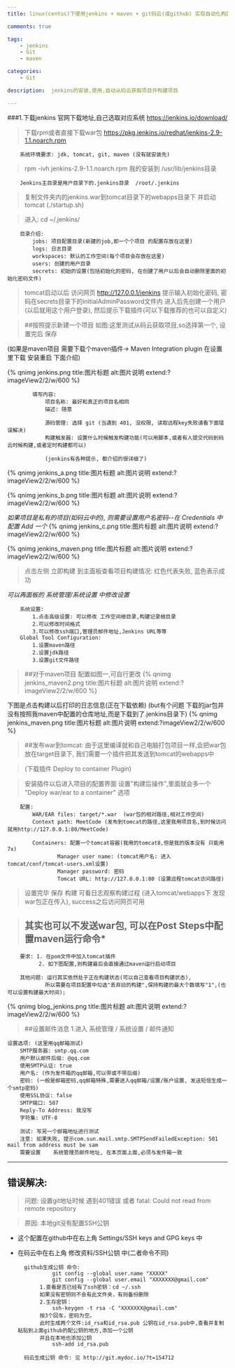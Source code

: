 ```yaml
---
title: linux(centos)下使用jenkins + maven + git码云(或github) 实现自动化构建项目

comments: true

tags: 
    - jenkins
    - Git
    - maven

categories: 
    - Git

description:  jenkins的安装,使用,自动从码云获取项目并构建项目

---
```


###1.下载jenkins  官网下载地址,自己选取对应系统 https://jenkins.io/download/

> 下载rpm或者直接下载war包 https://pkg.jenkins.io/redhat/jenkins-2.9-1.1.noarch.rpm

        系统环境要求: jdk, tomcat, git, maven (没有就安装先)

> rpm -ivh jenkins-2.9-1.1.noarch.rpm 我的安装到 /usr/lib/jenkins目录

        Jenkins主目录是用户目录下的.jenkins目录  /root/.jenkins
        
<!--more-->

> 复制文件夹内的jenkins.war到tomcat目录下的webapps目录下 并启动tomcat (./startup.sh)

> 进入: cd ~/.jenkins/ 

        目录介绍:
            jobs: 项目配置目录(新建的job,即一个个项目 的配置存放在这里)
            logs: 日志目录
            workspaces: 默认的工作空间(每个项目会存放在这里)
            users: 创建的用户目录
            secrets: 初始的设置(包括初始化的密码, 在创建了用户以后会自动删除里面的初始化密码文件)


> tomcat启动以后 访问网页 http://127.0.0.1/jenkins 提示输入初始化密码, 密码在secrets目录下的initialAdminPassword文件内
> 进入后先创建一个用户(以后就用这个用户登录), 然后提示下载插件(可以下载推荐的也可以自定义)

> ##按照提示新建一个项目 如图:这里测试从码云获取项目,so选择第一个, 设置完后 保存

(如果是maven项目 需要下载个maven插件-> Maven Integration plugin 在设置里下载 安装重启 下面介绍)

{% qnimg jenkins.png title:图片标题 alt:图片说明 extend:?imageView2/2/w/600 %}


            填写内容:
                项目名称: 最好和真正的项目名相同
                描述: 随意
        
                源码管理: 选择 git (当遇到 401, 没权限, 读取远程key失败请看下面错误解决)
                构建触发器: 设置什么时候触发构建功能(可以用脚本,或者有人提交代码到码云时候构建,或者定时构建都可以)
                
                (jenkins有各种提示, 都介绍的很详细了)   
                 
                 
{% qnimg jenkins_a.png title:图片标题 alt:图片说明 extend:?imageView2/2/w/600 %}

{% qnimg jenkins_b.png title:图片标题 alt:图片说明 extend:?imageView2/2/w/600 %}

*如果项目是私有的项目(如码云中的), 则需要设置用户名密码--在 Credentials 中配置 Add 一个*
{% qnimg jenkins_c.png title:图片标题 alt:图片说明 extend:?imageView2/2/w/600 %}

{% qnimg jenkins_maven.png title:图片标题 alt:图片说明 extend:?imageView2/2/w/600 %}

> 点击左侧 立即构建
> 到主面板查看项目构建情况: 红色代表失败, 蓝色表示成功

*可以再面板的 系统管理/系统设置 中修改设置*


        系统设置:
            1.点击高级设置: 可以修改 工作空间根目录,构建记录根目录
            2.可以修改时间格式
            3.可以修改ssh端口,管理员邮件地址,Jenkins URL等等
        Global Tool Configuration:
            1.设置maven路径
            2.设置jdk路径
            3.设置git文件路径
            

> ##对于maven项目 配置如图一,可自行更改
{% qnimg jenkins_maven2.png title:图片标题 alt:图片说明 extend:?imageView2/2/w/600 %}


下图是点击构建以后打印的日志信息(正在下载依赖) (but有个问题 下载的jar包并没有按照我maven中配置的仓库地址,而是下载到了.jenkins目录下)
{% qnimg jenkins_maven.png title:图片标题 alt:图片说明 extend:?imageView2/2/w/600 %}



> ##发布war到tomcat: 由于这里编译就和自己电脑打包项目一样,会把war包放在target目录下, 我们需要一个插件把其发送到tomcat的webapps中

> (下载插件 Deploy to container Plugin)

>安装插件以后进入项目的配置界面 设置"构建后操作",里面就会多一个 "Deploy war/ear to a container" 选项


        配置:
            WAR/EAR files: target/*.war  (war包的相对路径,相对工作空间)
            Context path: MeetCode (发布到tomcat的路径,这里我用项目名,到时候访问就用http://127.0.0.1:80/MeetCode)
            
            Containers: 配置一个tomcat容器(我用的tomcat8,但是我的版本没有 只能用7x)
                    Manager user name: (tomcat用户名: 进入tomcat/conf/tomcat-users.xml设置)
                    Manager password: 密码
                    Tomcat URL: http://127.0.0.1:80 (设置远程tomcat访问路径)
                    
                

>设置完毕 保存 构建 可看日志观察构建过程 (进入tomcat/webapps下 发现war包正在传入), success之后访问网页可用

> ## 其实也可以不发送war包, 可以在Post Steps中配置maven运行命令*

        要求: 1. 在pom文件中加入tomcat插件
              2. 如下图配置,则构建最后会直接通过maven运行启动项目
              
        其他问题: 运行其实依然处于正在构建状态(可以自己查看项目构建状态),
                所以需要在项目配置中勾选"丢弃旧的构建",保持构建的最大个数填写"1",(也可以设置构建最大时间);

{% qnimg blog_jenkins.png title:图片标题 alt:图片说明 extend:?imageView2/2/w/600 %}



> ##设置邮件消息
    1.进入 系统管理 / 系统设置 / 邮件通知
    
    设置选项: (这里用qq邮箱测试)
        SMTP服务器: smtp.qq.com
        用户默认邮件后缀: @qq.com
        使用SMTP认证: true
 	    用户名: (作为发件箱的qq邮箱,可以带或不带后缀)
 	    密码: (一般是邮箱密码,qq邮箱特殊,需要进入qq邮箱/设置/账户设置, 发送短信生成一个smtp密码)
 	    使用SSL协议: false
 	    SMTP端口: 587
 	    Reply-To Address: 我没写
 	    字符集: UTF-8
 	    
 	    测试: 写另一个邮箱地址进行测试
        注意: 如果失败, 提示com.sun.mail.smtp.SMTPSendFailedException: 501 mail from address must be sam
        需要设置	系统管理员邮件地址, 在本页面上面,必须与发件箱一致
        
---

## 错误解决:
> 问题: 设置git地址时候 遇到401错误 或者 fatal: Could not read from remote repository

> 原因: 本地git没有配置SSH公钥 

* 这个配置在github中在右上角 Settings/SSH keys and GPG keys 中
* 在码云中在右上角 修改资料/SSH公钥 中(二者命令不同)



        github生成公钥 命令:
                 git config --global user.name "XXXXX"
                 git config --global user.email "XXXXXXX@gmail.com"
             1.查看是否已经有了ssh密钥：cd ~/.ssh
             如果没有密钥则不会有此文件夹，有则备份删除
             2.生存密钥：
                 ssh-keygen -t rsa -C "XXXXXXX@gmail.com"
             按3个回车，密码为空。
             此时生成两个文件:id_rsa和id_rsa.pub 公钥在id_rsa.pub中,查看并复制粘贴到上面github的配公钥的地方,添加一个公钥
             并且在本地也添加公钥
                 ssh-add id_rsa.pub
                 
        码云生成公钥 命令: 见 http://git.mydoc.io/?t=154712
    
